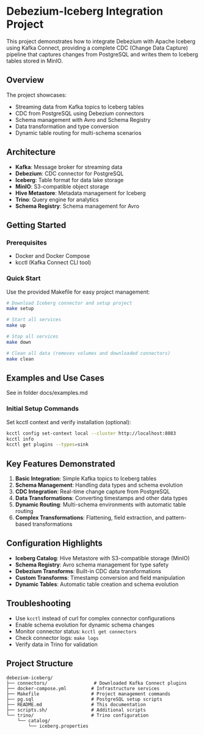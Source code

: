 # Debezium-Iceberg Integration Project

This project demonstrates how to integrate Debezium with Apache Iceberg using Kafka Connect, providing a complete CDC (Change Data Capture) pipeline that captures changes from PostgreSQL and writes them to Iceberg tables stored in MinIO.

## Overview

The project showcases:
- Streaming data from Kafka topics to Iceberg tables
- CDC from PostgreSQL using Debezium connectors
- Schema management with Avro and Schema Registry
- Data transformation and type conversion
- Dynamic table routing for multi-schema scenarios

## Architecture

- **Kafka**: Message broker for streaming data
- **Debezium**: CDC connector for PostgreSQL
- **Iceberg**: Table format for data lake storage
- **MinIO**: S3-compatible object storage
- **Hive Metastore**: Metadata management for Iceberg
- **Trino**: Query engine for analytics
- **Schema Registry**: Schema management for Avro

## Getting Started

### Prerequisites

- Docker and Docker Compose
- kcctl (Kafka Connect CLI tool)

### Quick Start

Use the provided Makefile for easy project management:

```bash
# Download Iceberg connector and setup project
make setup

# Start all services
make up

# Stop all services
make down

# Clean all data (removes volumes and downloaded connectors)
make clean
```


## Examples and Use Cases

See in folder docs/examples.md

### Initial Setup Commands

Set kcctl context and verify installation (optional):

```bash
kcctl config set-context local --cluster http://localhost:8083
kcctl info
kcctl get plugins --types=sink
```



## Key Features Demonstrated

1. **Basic Integration**: Simple Kafka topics to Iceberg tables
2. **Schema Management**: Handling data types and schema evolution
3. **CDC Integration**: Real-time change capture from PostgreSQL
4. **Data Transformations**: Converting timestamps and other data types
5. **Dynamic Routing**: Multi-schema environments with automatic table routing
6. **Complex Transformations**: Flattening, field extraction, and pattern-based transformations

## Configuration Highlights

- **Iceberg Catalog**: Hive Metastore with S3-compatible storage (MinIO)
- **Schema Registry**: Avro schema management for type safety
- **Debezium Transforms**: Built-in CDC data transformations
- **Custom Transforms**: Timestamp conversion and field manipulation
- **Dynamic Tables**: Automatic table creation and schema evolution

## Troubleshooting

- Use `kcctl` instead of curl for complex connector configurations
- Enable schema evolution for dynamic schema changes
- Monitor connector status: `kcctl get connectors`
- Check connector logs: `make logs`
- Verify data in Trino for validation

## Project Structure

```
debezium-iceberg/
├── connectors/                 # Downloaded Kafka Connect plugins
├── docker-compose.yml         # Infrastructure services
├── Makefile                   # Project management commands
├── pg.sql                     # PostgreSQL setup scripts
├── README.md                  # This documentation
├── scripts.sh/                # Additional scripts
└── trino/                     # Trino configuration
    └── catalog/
        └── iceberg.properties
```
